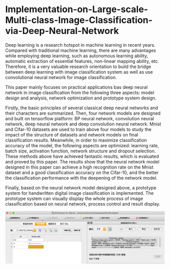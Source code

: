 # Implementation-on-Large-scale-Multi-class-Image-Classification-via-Deep-Neural-Network

Deep learning is a research hotspot in machine learning in recent years. Compared with traditional machine learning, there are many advantages while employing deep learning, such as autonomous learning ability, automatic extraction of essential features, non-linear mapping ability, etc. Therefore, it is a very valuable research orientation to build the bridge between deep learning with image classification system as well as use convolutional neural network for image classification.

This paper mainly focuses on practical applications bas deep neural network in image classification from the following three aspects: model design and analysis, network optimization and prototype system design.

Firstly, the basic principles of several classical deep neural networks and their characters are summarized. Then, four network models are designed and built on tensorflow platform: BP neural network, convolution neural network, deep neural network and deep convolution neural network. Mnist and Cifar-10 datasets are used to train above four models to study the impact of the structure of datasets and network models on final classification results. Meanwhile, in order to maximize classification accuracy of the model, the following aspects are optimized: learning rate, batch size, activation function, network structure and dropout selection. These methods above have achieved fantastic results, which is evaluated and proved by this paper. The results show that the neural network model designed in this paper can achieve a high recognition rate on the Mnist dataset and a good classification accuracy on the Cifar-10, and the better the classification performance with the deepening of the network model.

Finally, based on the neural network model designed above, a prototype system for handwritten digital image classification is implemented. The prototype system can visually display the whole process of image classification based on neural network, process control and result display.

![Cifar-10-CNN-output-storage](https://github.com/koala-rubio/Implementation-on-Large-scale-Multi-class-Image-Classification-via-Deep-Neural-Network/blob/master/images/Cifar-10-CNN-output-storage.png)
